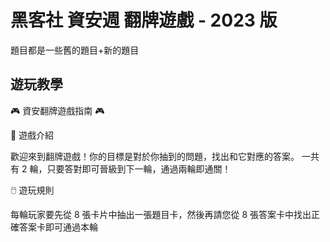 # 黑客社 資安週 翻牌遊戲 - 2023 版
題目都是一些舊的題目+新的題目

## 遊玩教學

🎮 資安翻牌遊戲指南 🎮

🎯 遊戲介紹

歡迎來到翻牌遊戲！你的目標是對於你抽到的問題，找出和它對應的答案。
一共有 2 輪，只要答對即可晉級到下一輪，通過兩輪即通關！

🖱️ 遊玩規則

每輪玩家要先從 8 張卡片中抽出一張題目卡，然後再請您從 8 張答案卡中找出正確答案卡即可通過本輪